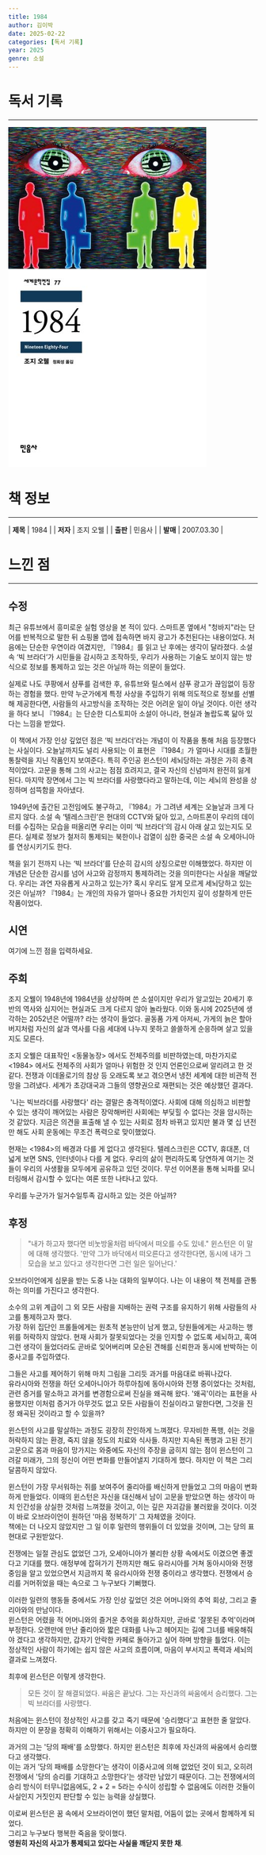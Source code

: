 ```yaml
---
title: 1984
author: 김이박
date: 2025-02-22
categories: [독서 기록]
year: 2025
genre: 소설
---
```


# **독서 기록**
---
<img src="../assets/img/cover/book-006.jpg" alt="책 이미지" width="400"/>

# **책 정보**
---

| **제목** | 1984  |
| **저자** | 조지 오웰    |
| **출판** | 민음사   |
| **발매** | 2007.03.30   |

# **느낀 점**
---
## **수정**
최근 유튜브에서 흥미로운 실험 영상을 본 적이 있다. 스마트폰 옆에서 "청바지"라는 단어를 반복적으로 말한 뒤 쇼핑몰 앱에 접속하면 바지 광고가 추천된다는 내용이었다. 처음에는 단순한 우연이라 여겼지만, 『1984』를 읽고 난 후에는 생각이 달라졌다. 소설 속 ‘빅 브라더’가 시민들을 감시하고 조작하듯, 우리가 사용하는 기술도 보이지 않는 방식으로 정보를 통제하고 있는 것은 아닐까 하는 의문이 들었다.


실제로 나도 쿠팡에서 샴푸를 검색한 후, 유튜브와 릴스에서 샴푸 광고가 끊임없이 등장하는 경험을 했다. 만약 누군가에게 특정 사상을 주입하기 위해 의도적으로 정보를 선별해 제공한다면, 사람들의 사고방식을 조작하는 것은 어려운 일이 아닐 것이다. 이런 생각을 하다 보니 『1984』는 단순한 디스토피아 소설이 아니라, 현실과 놀랍도록 닮아 있다는 느낌을 받았다.

​
이 책에서 가장 인상 깊었던 점은 ‘빅 브라더’라는 개념이 이 작품을 통해 처음 등장했다는 사실이다. 오늘날까지도 널리 사용되는 이 표현은 『1984』가 얼마나 시대를 초월한 통찰력을 지닌 작품인지 보여준다. 특히 주인공 윈스턴이 세뇌당하는 과정은 가히 충격적이었다. 고문을 통해 그의 사고는 점점 흐려지고, 결국 자신의 신념마저 완전히 잃게 된다. 마지막 장면에서 그는 빅 브라더를 사랑했다라고 말하는데, 이는 세뇌의 완성을 상징하며 섬뜩함을 자아냈다.

​
1949년에 출간된 고전임에도 불구하고, 『1984』가 그려낸 세계는 오늘날과 크게 다르지 않다. 소설 속 ‘텔레스크린’은 현대의 CCTV와 닮아 있고, 스마트폰이 우리의 데이터를 수집하는 모습을 떠올리면 우리는 이미 ‘빅 브라더’의 감시 아래 살고 있는지도 모른다. 실제로 정보가 철저히 통제되는 북한이나 검열이 심한 중국은 소설 속 오세아니아를 연상시키기도 한다.


책을 읽기 전까지 나는 ‘빅 브라더’를 단순히 감시의 상징으로만 이해했었다. 하지만 이 개념은 단순한 감시를 넘어 사고와 감정까지 통제하려는 것을 의미한다는 사실을 깨달았다. 우리는 과연 자유롭게 사고하고 있는가? 혹시 우리도 알게 모르게 세뇌당하고 있는 것은 아닐까? 『1984』는 개인의 자유가 얼마나 중요한 가치인지 깊이 성찰하게 만든 작품이었다.

## **시연**  
여기에 느낀 점을 입력하세요.

## **주희**  
조지 오웰이 1948년에 1984년을 상상하며 쓴 소설이지만 우리가 알고있는 20세기 후반의 역사와 심지어는 현실과도 크게 다르지 않아 놀라웠다.
이와 동시에 2025년에 생각하는 2052년은 어떨까? 라는 생각이 들었다. 골동품 가게 아저씨, 가게의 늙은 할아버지처럼 자신의 삶과 역사를 다음 세대에 나누지 못하고 쓸쓸하게 순응하며 살고 있을 지도 모른다.


조지 오웰은 대표작인 <동물농장> 에서도 전체주의를 비판하였는데, 마찬가지로 <1984> 에서도 전체주의 사회가 얼마나 위험한 것 인지 언론인으로써 알리려고 한 것 같다.
전쟁과 이데올로기의 참상 등 오래도록 보고 겪으면서 냉전 세계에 대한 비관적 전망을 그려냈다.
세계가 초강대국과 그들의 영향권으로 재편되는 것은 예상했던 결과다.

​
'나는 빅브라더를 사랑했다' 라는 결말은 충격적이였다. 사회에 대해 의심하고 비판할 수 있는 생각이 깨어있는 사람은 장악해버린 사회에는 부딪힐 수 없다는 것을 암시하는 것 같았다.
지금은 의견을 표출해 낼 수 있는 사회로 점차 바뀌고 있지만 불과 몇 십 년전만 해도 사회 운동에는 무조건 폭력으로 맞이했었다.


현재는 <1984>의 배경과 다를 게 없다고 생각된다.
텔레스크린은 CCTV, 휴대폰, 더 넓게 보면 SNS, 인터넷이나 다를 게 없다.
우리의 삶이 편리하도록 당연하게 여기는 것들이 우리의 사생활을 모두에게 공유하고 있던 것이다.
무선 이어폰을 통해 뇌파를 모니터링해서 감시할 수 있다는 여론 또한 나타나고 있다.


우리를 누군가가 일거수일투족 감시하고 있는 것은 아닐까?

## **후정**  
> "내가 하고자 했다면 비눗방울처럼 바닥에서 떠오를 수도 있네." 윈스턴은 이 말에 대해 생각했다. '만약 그가 바닥에서 떠오른다고 생각한다면, 동시에 내가 그 모습을 보고 있다고 생각한다면 그런 일은 일어난다.'

오브라이언에게 심문을 받는 도중 나눈 대화의 일부이다. 나는 이 내용이 책 전체를 관통하는 의미를 가진다고 생각한다.

소수의 고위 계급이 그 외 모든 사람을 지배하는 권력 구조를 유지하기 위해 사람들의 사고를 통제하고자 했다.  
가장 하위 집단인 프롤들에게는 원초적 본능만이 남게 했고, 당원들에게는 사고하는 행위를 허락하지 않았다. 현재 사회가 잘못되었다는 것을 인지할 수 없도록 세뇌하고, 혹여 그런 생각이 들었더라도 곧바로 잊어버리며 모순된 견해를 신뢰한과 동시에 반박하는 이중사고를 주입하였다.

그들은 사고를 제어하기 위해 마치 그림을 그리듯 과거를 마음대로 바꿔나갔다.  
유라시아와 전쟁을 하던 오세아니아가 하루아침에 동아시아와 전쟁 중이었다는 것처럼, 관련 증거를 말소하고 과거를 변경함으로써 진실을 왜곡해 왔다. '왜곡'이라는 표현을 사용했지만 이처럼 증거가 아무것도 없고 모든 사람들이 진실이라고 말한다면, 그것을 진정 왜곡된 것이라고 할 수 있을까?


윈스턴의 사고를 말살하는 과정도 굉장히 잔인하게 느껴졌다. 무자비한 폭행, 쉬는 것을 허락하지 않는 환경, 죽지 않을 정도의 치료와 식사들. 하지만 지속된 폭행과 고된 전기 고문으로 몸과 마음이 망가지는 와중에도 자신의 주장을 굽히지 않는 점이 윈스턴이 그려갈 미래가, 그의 정신이 어떤 변화를 만들어낼지 기대하게 했다. 하지만 이 책은 그리 달콤하지 않았다.

윈스턴이 가장 무서워하는 쥐를 보여주어 줄리아를 배신하게 만들었고 그의 마음이 변화하게 만들었다. 이때의 윈스턴은 자신을 대신해서 남이 고문을 받았으면 하는 생각이 마치 인간성을 상실한 것처럼 느껴졌을 것이고, 이는 깊은 자괴감을 불러왔을 것이다. 이것이 바로 오브라이언이 원하던 '마음 정복하기' 그 자체였을 것이다.  
책에는 더 나오지 않았지만 그 일 이후 일련의 행위들이 더 있었을 것이며, 그는 당의 표현대로 구원받았다.


전쟁에는 일절 관심도 없었던 그가, 오세아니아가 불리한 상황 속에서도 이겼으면 좋겠다고 기대를 했다. 애정부에 잡혀가기 전까지만 해도 유라시아를 거쳐 동아시아와 전쟁 중임을 알고 있었으면서 지금까지 쭉 유라시아와 전쟁 중이라고 생각했다. 전쟁에서 승리를 거머쥐었을 때는 속으로 그 누구보다 기뻐했다.

이러한 일련의 행동들 중에서도 가장 인상 깊었던 것은 어머니와의 추억 회상, 그리고 줄리아와의 만남이다.  
윈스턴은 어렸을 적 어머니와의 즐거운 추억을 회상하지만, 곧바로 '잘못된 추억'이라며 부정한다. 오랜만에 만난 줄리아와 짧은 대화를 나누고 헤어지는 길에 그녀를 배웅해줘야 겠다고 생각하지만, 갑자기 안락한 카페로 돌아가고 싶어 하며 방향을 틀었다.
이는 정상적인 사람이 하기에는 쉽지 않은 사고의 흐름이며, 마음이 부서지고 폭력과 세뇌의 결과로 느껴졌다.


최후에 윈스턴은 이렇게 생각한다.
> 모든 것이 잘 해결되었다. 싸움은 끝났다. 그는 자신과의 싸움에서 승리했다. 그는 빅 브라더를 사랑했다.

처음에는 윈스턴이 정상적인 사고를 갖고 죽기 때문에 '승리했다'고 표현한 줄 알았다.
하지만 이 문장을 정확히 이해하기 위해서는 이중사고가 필요하다.

과거의 그는 '당의 패배'를 소망했다. 하지만 윈스턴은 최후에 자신과의 싸움에서 승리했다고 생각했다.  
이는 과거 '당의 패배를 소망한다'는 생각이 이중사고에 의해 없었던 것이 되고, 오히려 전쟁에서 '당의 승리를 기대하고 소망한다'는 생각만 남았기 때문이다. 그는 전쟁에서의 승리 방식이 터무니없음에도, 2 + 2 = 5라는 수식이 성립할 수 없음에도 이러한 것들이 사실인지 거짓인지 판단할 수 있는 능력을 상실했다.

이로써 윈스턴은 꿈 속에서 오브라이언이 했던 말처럼, 어둠이 없는 곳에서 함께하게 되었다.  
그리고 누구보다 행복한 죽음을 맞이했다.  
**영원히 자신의 사고가 통제되고 있다는 사실을 깨닫지 못한 채**.
